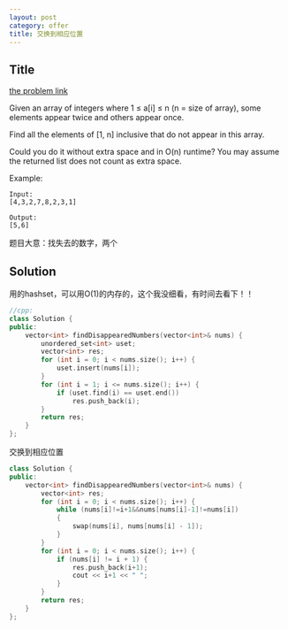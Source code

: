 ```yaml
---
layout: post
category: offer
title: 交换到相应位置
---
```



## Title
[the problem link](https://leetcode.com/problems/find-all-numbers-disappeared-in-an-array/description/)

Given an array of integers where 1 ≤ a[i] ≤ n (n = size of array), some elements appear twice and others appear once.

Find all the elements of [1, n] inclusive that do not appear in this array.

Could you do it without extra space and in O(n) runtime? You may assume the returned list does not count as extra space.

Example:

	Input:
	[4,3,2,7,8,2,3,1]
	
	Output:
	[5,6]

题目大意：找失去的数字，两个

## Solution
用的hashset，可以用O(1)的内存的，这个我没细看，有时间去看下！！

```c++
//cpp:
class Solution {
public:
	vector<int> findDisappearedNumbers(vector<int>& nums) {
		unordered_set<int> uset;
		vector<int> res;
		for (int i = 0; i < nums.size(); i++) {
			uset.insert(nums[i]);
		}
		for (int i = 1; i <= nums.size(); i++) {
			if (uset.find(i) == uset.end())
				res.push_back(i);
		}
		return res;
	}
};
```

交换到相应位置

```c++
class Solution {
public:
	vector<int> findDisappearedNumbers(vector<int>& nums) {
		vector<int> res;
		for (int i = 0; i < nums.size(); i++) {
			while (nums[i]!=i+1&&nums[nums[i]-1]!=nums[i])
			{
				swap(nums[i], nums[nums[i] - 1]);
			}
		}
		for (int i = 0; i < nums.size(); i++) {
			if (nums[i] != i + 1) {
				res.push_back(i+1);
				cout << i+1 << " ";
			}
		}
		return res;
	}
};
```